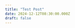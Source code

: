 ```yaml
---
title: "Test Post"
date: 2024-12-12T08:30:00.000Z
draft: false
---
```


<!-- Content is managed through posts.json -->
